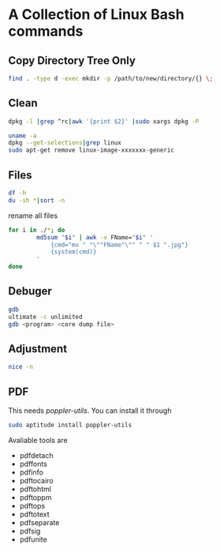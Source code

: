 # A Collection of Linux Bash commands

## Copy Directory Tree Only

```bash
find . -type d -exec mkdir -p /path/to/new/directory/{} \;
```

## Clean

```bash
dpkg -l |grep ^rc|awk '{print $2}' |sudo xargs dpkg -P
```

```bash
uname -a
dpkg --get-selections|grep linux
sudo apt-get remove linux-image-xxxxxxx-generic
```

## Files

```bash
df -h
du -sh *|sort -n
```

rename all files

```bash
for i in ./*; do
        md5sum "$i" | awk -v FName="$i" '
            {cmd="mv " "\""FName"\"" " " $1 ".jpg"}
            {system(cmd)}
        '
done
```

## Debuger

```bash
gdb
ultimate -c unlimited
gdb <program> <core dump file>
```

## Adjustment

```bash
nice -n 

```

## PDF

This needs *poppler-utils*. You can install it through

```bash
sudo aptitude install poppler-utils
```
Avaliable tools are

- pdfdetach
- pdffonts
- pdfinfo
- pdftocairo
- pdftohtml
- pdftoppm
- pdftops
- pdftotext
- pdfseparate
- pdfsig
- pdfunite


